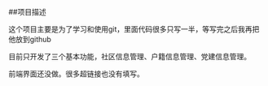 ##项目描述

这个项目主要是为了学习和使用git，里面代码很多只写一半，等写完之后我再把他放到github

目前只开发了三个基本功能，社区信息管理、户籍信息管理、党建信息管理。

前端界面还没做。很多超链接也没有填写。

